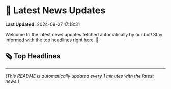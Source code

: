 # 📰 Latest News Updates
**Last Updated:** 2024-09-27 17:18:31

Welcome to the latest news updates fetched automatically by our bot! Stay informed with the top headlines right here. 🚀

## 🗞️ Top Headlines

---
*(This README is automatically updated every 1 minutes with the latest news.)*

